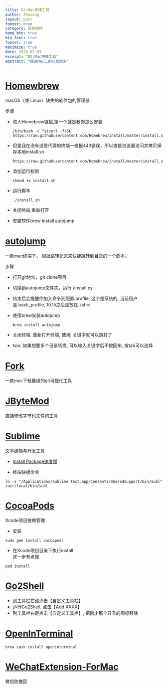 ```yaml
---
title: 02:Mac快捷工具
author: Zhusong
layout: post
footer: true
category: 高效编程
home_btn: true
btn_text: true
footer: true
maximize: true
date: 2020-03-03
excerpt: "02:Mac快捷工具"
abstract: "提高Mac上的开发效率"
---
```


# [Homewbrew](https://brew.sh/index_zh-cn)
macOS（或 Linux）缺失的软件包的管理器

步骤  

* 进入Homebrew链接,第一个就是教你怎么安装  
 
	```shell
	/bin/bash -c "$(curl -fsSL https://raw.githubusercontent.com/Homebrew/install/master/install.sh)"
	```
* 但是我在没有设置代理的终端一直报443错误，所以直接浏览器访问并拷贝保存本地install.sh

	```
	https://raw.githubusercontent.com/Homebrew/install/master/install.sh
	```
* 添加运行权限  

	```shell
	chmod +x install.sh
	```  
* 运行脚本  

	```shell
	./install.sh
	```  
* 关闭终端,重新打开
* 安装软件brew install autojump

# [autojump](https://github.com/wting/autojump)

一款mac终端下， 根据跳转记录来快捷跳转到目录的一个脚本。

步骤

* 打开git地址，git clone项目
* 切换到autojump文件夹，运行./install.py
* 结束后会提醒你加入命令到配置.profile, 这个是系统的, 当前用户是.bash_profile, 10.15之后是放在.zshrc
* 使用brew安装autojump  

	```shell
	brew install autojump
	```
* 关闭终端, 重新打开终端, 使用j 关键字就可以跳转了
* tips: 如果想要多个目录切换, 可以输入关键字后不按回车, 按tab可以选择

# [Fork](https://git-fork.com/)

一款mac下轻量级的git可视化工具


# [JByteMod](https://github.com/GraxCode/JByteMod-Beta)

直接修改字节码文件的工具

# [Sublime](http://www.sublimetext.com/)

文本编辑与开发工具

* [Install Package速度慢](https://blog.csdn.net/qq_39633494/article/details/93330323?depth_1-utm_source=distribute.pc_relevant.none-task&utm_source=distribute.pc_relevant.none-task)

* 终端快捷命令

```shell
ln -s "/Applications/Sublime Text.app/Contents/SharedSupport/bin/subl" /usr/local/bin/subl
```

# [CocoaPods](https://cocoapods.org/)

Xcode项目依赖管理

* 安装

```shell
sudo gem install cocoapods
```
* 在Xcode项目目录下执行install  
  这一步有点慢   
  
```shell
pod install
```

# [Go2Shell](https://zipzapmac.com/Go2Shell)

* 到工具栏右键点击【自定义工具栏】
* 运行Go2Shell, 点击【Add XXXX】
* 到工具栏右键点击【自定义工具栏】, 把刚才那个丑丑的图标移除

# [OpenInTerminal](https://github.com/Ji4n1ng/OpenInTerminal)

```shell
brew cask install openinterminal
```

# [WeChatExtension-ForMac](https://github.com/MustangYM/WeChatExtension-ForMac)

微信防撤回